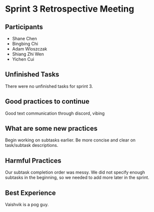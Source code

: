 # Sprint 3 Retrospective Meeting

## Participants

- Shane Chen
- Bingbing Chi
- Adam Wloszczak
- Shiang Zhi Wen
- Yichen Cui

## Unfinished Tasks

There were no unfinished tasks for sprint 3.

## Good practices to continue

Good text communication through discord, vibing

## What are some new practices

Begin working on subtasks earlier.
Be more concise and clear on task/subtask descriptions.

## Harmful Practices

Our subtask completion order was messy. We did not specify enough subtasks in the beginning, so we needed to add more later in the sprint.

## Best Experience

Vaishvik is a pog guy.
